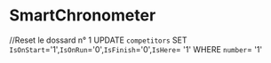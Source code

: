 # SmartChronometer

//Reset le dossard  n° 1
UPDATE `competitors` SET `IsOnStart`='1',`IsOnRun`='0',`IsFinish`='0',`IsHere`= '1' WHERE `number`= '1'